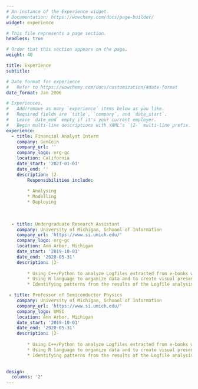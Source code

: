 ```yaml
---
# An instance of the Experience widget.
# Documentation: https://wowchemy.com/docs/page-builder/
widget: experience

# This file represents a page section.
headless: true

# Order that this section appears on the page.
weight: 40

title: Experience
subtitle:

# Date format for experience
#   Refer to https://wowchemy.com/docs/customization/#date-format
date_format: Jan 2006

# Experiences.
#   Add/remove as many `experience` items below as you like.
#   Required fields are `title`, `company`, and `date_start`.
#   Leave `date_end` empty if it's your current employer.
#   Begin multi-line descriptions with YAML's `|2-` multi-line prefix.
experience:
  - title: Financial Analyst Intern
    company: GenCoin
    company_url: ''
    company_logo: org-gc
    location: California
    date_start: '2021-01-01'
    date_end: ''
    description: |2-
        Responsibilities include:
        
        * Analysing
        * Modelling
        * Deploying
   
   
        
  - title: Undergraduate Research Assistant
    company: University of Michigan, Schoool of Information
    company_url: 'https://www.si.umich.edu/'
    company_logo: org-gc
    location: Ann Arbor, Michigan
    date_start: '2019-10-01'
    date_end: '2020-05-31'
    description: |2-
    
        * Using C++/Python to analyze Logfiles extracted from e-books written by Dr. Barbara Ericson
        * Using R language to organize data and to create visual presentations
        * Identifying patterns from the results of the Logfile analysis

 - title: Professor of Semiconductor Physics
    company: University of Michigan, Schoool of Information
    company_url: 'https://www.si.umich.edu/'
    company_logo: UMSI
    location: Ann Arbor, Michigan
    date_start: '2019-10-01'
    date_end: '2020-05-31'
    description: |2-
    
        * Using C++/Python to analyze Logfiles extracted from e-books written by Dr. Barbara Ericson
        * Using R language to organize data and to create visual presentations
        * Identifying patterns from the results of the Logfile analysis
    

design:
  columns: '2'
---
```

